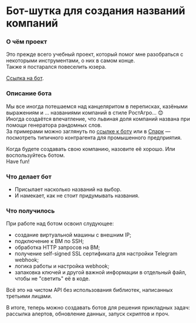 # Бот-шутка для создания названий компаний

### О чём проект
Это прежде всего учебный проект, который помог мне разобраться с некоторыми инструментами, о них в самом конце.  
Также я постарался повеселить юзера.

[Ссылка на бот](https://t.me/silly_naming_bot).

### Описание бота
Мы все иногда потешаемся над канцеляритом в переписках, казёными выражениям и ... названиями компаний в стиле РостАгро... 😊  
Иногда создаётся впечатление, что львиная доля компаний названа при помощи генератора рандомных слов.  
За примерами можно заглянуть по [ссылке к боту](https://t.me/silly_naming_bot) или в [Спарк](https://spark-interfax.ru/) — посмотреть типичного контрагента для промышенного предприятия.

Когда будете создавать свою компанию, назовите её хорошо. Или воспользуйтесь ботом.  
Have fun!

### Что делает бот
- Присылает насколько названий на выбор.  
- И намекает, как не стоит придумывать названия.

### Что получилось
При работе над ботом освоил слудующее:
- создание виртуальной машины с внешним IP;
- подключение к ВМ по SSH;
- обработка HTTP запросов на ВМ;
- получение self-signed SSL сертификата для настройки Telegram webhook;
- логика работы и настройка webhook;
- запаковка ключей и другой важной информации в отдельный файл, чтобы не "светить" её в коде.

Всё это на чистом API без использования библиотек, написанных третьими лицами.  

В итоге, теперь можно создавать ботов для решения прикладных задач: рассылка алертов, обновление данных, запуск скриптов и проч.
